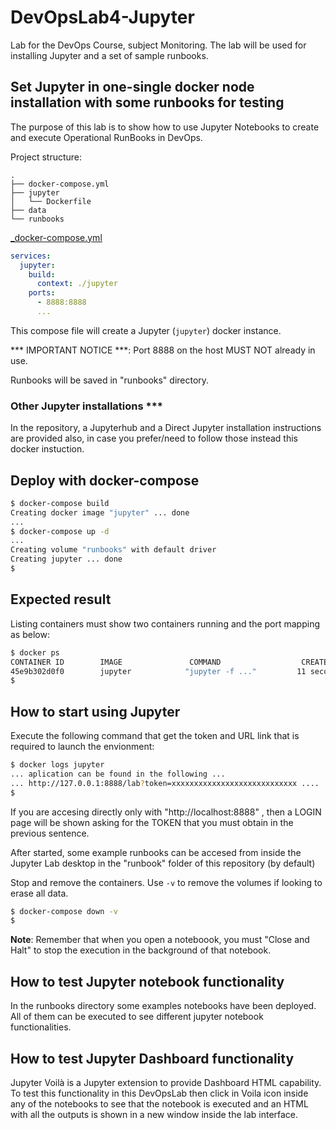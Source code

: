 # DevOpsLab4-Jupyter

Lab for the DevOps Course, subject Monitoring. The lab will be used for installing Jupyter and a set of sample runbooks.

## Set Jupyter in one-single docker node installation with some runbooks for testing

The purpose of this lab is to show how to use Jupyter Notebooks to create and execute Operational RunBooks in DevOps.

Project structure:

```ascii
.
├── docker-compose.yml
├── jupyter
│   └── Dockerfile
├── data
└── runbooks
```

[_docker-compose.yml](docker-compose.yml)

```yaml
services:
  jupyter:
    build: 
      context: ./jupyter
    ports:
      - 8888:8888
      ...
```

This compose file will create a Jupyter (`jupyter`) docker instance.

*** IMPORTANT NOTICE ***: Port 8888 on the host MUST NOT already in use.

Runbooks will be saved in "runbooks" directory.

### Other Jupyter installations ***

In the repository, a Jupyterhub and a Direct Jupyter installation instructions are provided also, in case you prefer/need to follow those instead this docker instuction.

## Deploy with docker-compose

```bash
$ docker-compose build
Creating docker image "jupyter" ... done
...
$ docker-compose up -d
...
Creating volume "runbooks" with default driver
Creating jupyter ... done
$
```

## Expected result

Listing containers must show two containers running and the port mapping as below:

```bash
$ docker ps
CONTAINER ID        IMAGE               COMMAND                  CREATED             STATUS              PORTS                    NAMES
45e9b302d0f0        jupyter            "jupyter -f ..."         11 seconds ago       Up 10 seconds       0.0.0.0:8888->8888/tcp   jupyter
$
```

## How to start using Jupyter

Execute the following command that get the token and URL link that is required to launch the envionment:

```bash
$ docker logs jupyter
... aplication can be found in the following ...
... http://127.0.0.1:8888/lab?token=xxxxxxxxxxxxxxxxxxxxxxxxxxxx ....
$
```

If you are accesing directly only with "http://localhost:8888" , then a LOGIN page will be shown asking for the TOKEN that you must obtain in the previous sentence.

After started, some example runbooks can be accesed from inside the Jupyter Lab desktop in the "runbook" folder of this repository (by default)

Stop and remove the containers. Use `-v` to remove the volumes if looking to erase all data.

```bash
$ docker-compose down -v
$
```

**Note**: Remember that when you open a noteboook, you must "Close and Halt" to stop the execution in the background of that notebook.

## How to test Jupyter notebook functionality

In the runbooks directory some examples notebooks have been deployed. All of them can be executed to see different jupyter notebook functionalities.

## How to test Jupyter Dashboard functionality

Jupyter Voilà is a Jupyter extension to provide Dashboard HTML capability. To test this functionality in this DevOpsLab then click in Voila icon inside any of the notebooks to see that the notebook is executed and an HTML with all the outputs is shown in a new window inside the lab interface.
